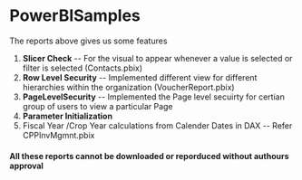 # PowerBISamples

The reports above gives us some features 

1. **Slicer Check** -- For the visual to appear whenever a value is selected or filter is selected (Contacts.pbix)
2. **Row Level Security** -- Implemented different view for different hierarchies within the organization (VoucherReport.pbix)
3. **PageLevelSecurity** -- Implemented the Page level secuirty for certian group of users to view a particular Page
4. **Parameter Initialization**
5. Fiscal Year /Crop Year calculations from Calender Dates in DAX -- Refer CPPInvMgmnt.pbix


#### All these reports cannot be downloaded or reporduced without authours approval 
